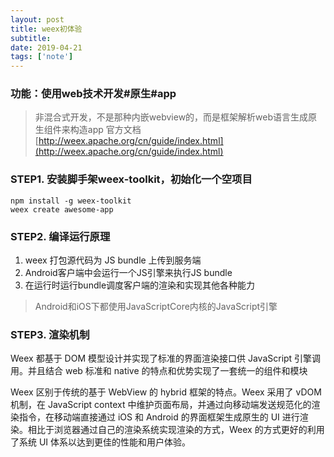 ```yaml
---
layout: post
title: weex初体验
subtitle:
date: 2019-04-21
tags: ['note']
---
```

### 功能：使用web技术开发#原生#app

> 非混合式开发，不是那种内嵌webview的，而是框架解析web语言生成原生组件来构造app
官方文档 [http://weex.apache.org/cn/guide/index.html](http://weex.apache.org/cn/guide/index.html)

### STEP1. 安装脚手架weex-toolkit，初始化一个空项目
```
npm install -g weex-toolkit
weex create awesome-app
```
### STEP2. 编译运行原理
1. weex 打包源代码为 JS bundle 上传到服务端
2. Android客户端中会运行一个JS引擎来执行JS bundle
3. 在运行时运行bundle调度客户端的渲染和实现其他各种能力
> Android和iOS下都使用JavaScriptCore内核的JavaScript引擎

### STEP3. 渲染机制
Weex 都基于 DOM 模型设计并实现了标准的界面渲染接口供 JavaScript 引擎调用。并且结合 web 标准和 native 的特点和优势实现了一套统一的组件和模块

Weex 区别于传统的基于 WebView 的 hybrid 框架的特点。Weex 采用了 vDOM 机制，在 JavaScript context 中维护页面布局，并通过向移动端发送规范化的渲染指令，在移动端直接通过 iOS 和 Android 的界面框架生成原生的 UI 进行渲染。相比于浏览器通过自己的渲染系统实现渲染的方式，Weex 的方式更好的利用了系统 UI 体系以达到更佳的性能和用户体验。